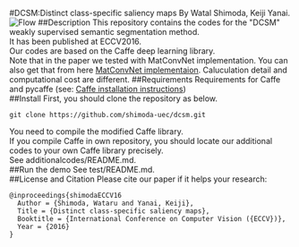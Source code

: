 #DCSM:Distinct class-specific saliency maps
By Watal Shimoda, Keiji Yanai.
![Flow](https://github.com/shimoda-uec/dcrm/blob/master/process.png "flow")
##Description
This repository contains the codes for the "DCSM" weakly supervised semantic segmentation method.  
It has been published at ECCV2016.  
Our codes are based on the Caffe deep learning library.  
Note that in the paper we tested with MatConvNet implementation.
You can also get that from here [MatConvNet implementaion](https://github.com/shimoda-uec/mat_dcsm).
Caluculation detail and computational cost are different.
##Requirements
Requirements for Caffe and pycaffe (see: [Caffe installation instructions](http://caffe.berkeleyvision.org/))  
##Install
First, you should clone the repository as below.  
```
git clone https://github.com/shimoda-uec/dcsm.git
```

You need to compile the modified Caffe library.  
If you compile Caffe in own repository, you should locate our additional codes to your own Caffe library precisely.  
See additionalcodes/README.md.  
##Run the demo
See test/README.md.  
##License and Citation
Please cite our paper if it helps your research:
```
@inproceedings{shimodaECCV16  
  Author = {Shimoda, Wataru and Yanai, Keiji},  
  Title = {Distinct class-specific saliency maps},  
  Booktitle = {International Conference on Computer Vision ({ECCV})},  
  Year = {2016}  
}  
```

